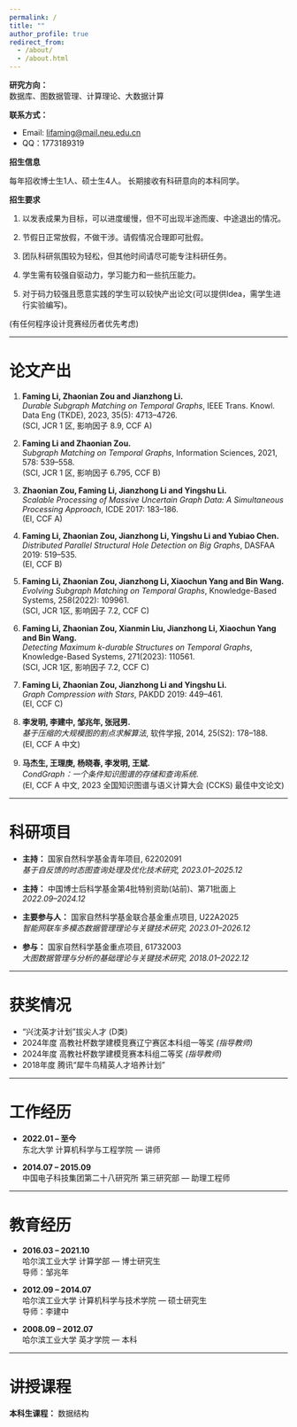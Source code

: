 ```yaml
---
permalink: /
title: ""
author_profile: true
redirect_from: 
  - /about/
  - /about.html
---
```


**研究方向：**  
数据库、图数据管理、计算理论、大数据计算

**联系方式：**  
- Email: [lifaming@mail.neu.edu.cn](mailto:lifaming@mail.neu.edu.cn)  
- QQ：1773189319

**招生信息**

每年招收博士生1人、硕士生4人。
长期接收有科研意向的本科同学。

**招生要求**

1. 以发表成果为目标，可以进度缓慢，但不可出现半途而废、中途退出的情况。

2. 节假日正常放假，不做干涉。请假情况合理即可批假。

3. 团队科研氛围较为轻松，但其他时间请尽可能专注科研任务。

4. 学生需有较强自驱动力，学习能力和一些抗压能力。

5. 对于码力较强且愿意实践的学生可以较快产出论文(可以提供Idea，需学生进行实验编写)。

(有任何程序设计竞赛经历者优先考虑)

---

# 论文产出

1. **Faming Li, Zhaonian Zou and Jianzhong Li.**  
   *Durable Subgraph Matching on Temporal Graphs*, IEEE Trans. Knowl. Data Eng (TKDE), 2023, 35(5): 4713–4726.  
   (SCI, JCR 1 区, 影响因子 8.9, CCF A)

2. **Faming Li and Zhaonian Zou.**  
   *Subgraph Matching on Temporal Graphs*, Information Sciences, 2021, 578: 539–558.  
   (SCI, JCR 1 区, 影响因子 6.795, CCF B)

3. **Zhaonian Zou, Faming Li, Jianzhong Li and Yingshu Li.**  
   *Scalable Processing of Massive Uncertain Graph Data: A Simultaneous Processing Approach*, ICDE 2017: 183–186.  
   (EI, CCF A)

4. **Faming Li, Zhaonian Zou, Jianzhong Li, Yingshu Li and Yubiao Chen.**  
   *Distributed Parallel Structural Hole Detection on Big Graphs*, DASFAA 2019: 519–535.  
   (EI, CCF B)

5. **Faming Li, Zhaonian Zou, Jianzhong Li, Xiaochun Yang and Bin Wang.**  
   *Evolving Subgraph Matching on Temporal Graphs*, Knowledge-Based Systems, 258(2022): 109961.  
   (SCI, JCR 1区, 影响因子 7.2, CCF C)

6. **Faming Li, Zhaonian Zou, Xianmin Liu, Jianzhong Li, Xiaochun Yang and Bin Wang.**  
   *Detecting Maximum k-durable Structures on Temporal Graphs*, Knowledge-Based Systems, 271(2023): 110561.  
   (SCI, JCR 1区, 影响因子 7.2, CCF C)

7. **Faming Li, Zhaonian Zou, Jianzhong Li and Yingshu Li.**  
   *Graph Compression with Stars*, PAKDD 2019: 449–461.  
   (EI, CCF C)

8. **李发明, 李建中, 邹兆年, 张冠男.**  
   *基于压缩的大规模图的割点求解算法*, 软件学报, 2014, 25(S2): 178–188.  
   (EI, CCF A 中文)

9. **马杰生, 王理庚, 杨晓春, 李发明, 王斌.**  
   *CondGraph：一个条件知识图谱的存储和查询系统*.  
   (EI, CCF A 中文, 2023 全国知识图谱与语义计算大会 (CCKS) 最佳中文论文)

---

# 科研项目

- **主持：** 国家自然科学基金青年项目, 62202091  
  *基于自反馈的时态图查询处理及优化技术研究, 2023.01–2025.12*

- **主持：** 中国博士后科学基金第4批特别资助(站前)、第71批面上  
  *2022.09–2024.12*

- **主要参与人：** 国家自然科学基金联合基金重点项目, U22A2025  
  *智能网联车多模态数据管理理论与关键技术研究, 2023.01–2026.12*

- **参与：** 国家自然科学基金重点项目, 61732003  
  *大图数据管理与分析的基础理论与关键技术研究, 2018.01–2022.12*

---

# 获奖情况

- “兴沈英才计划”拔尖人才 (D类)
- 2024年度 高教社杯数学建模竞赛辽宁赛区本科组一等奖 *(指导教师)*
- 2024年度 高教社杯数学建模竞赛本科组二等奖 *(指导教师)*
- 2018年度 腾讯“犀牛鸟精英人才培养计划”

---

# 工作经历

- **2022.01 – 至今**  
  东北大学 计算机科学与工程学院 — 讲师

- **2014.07 – 2015.09**  
  中国电子科技集团第二十八研究所 第三研究部 — 助理工程师

---

# 教育经历

- **2016.03 – 2021.10**  
  哈尔滨工业大学 计算学部 — 博士研究生  
  导师：邹兆年

- **2012.09 – 2014.07**  
  哈尔滨工业大学 计算机科学与技术学院 — 硕士研究生  
  导师：李建中

- **2008.09 – 2012.07**  
  哈尔滨工业大学 英才学院 — 本科

---

# 讲授课程

**本科生课程：** 数据结构
